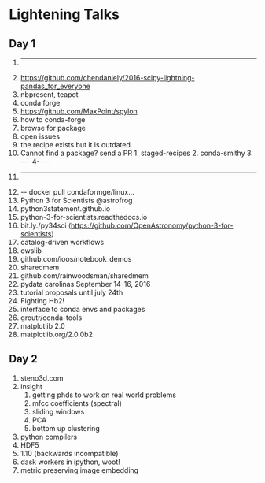 # Lightening Talks

## Day 1

1. ---
2. https://github.com/chendaniely/2016-scipy-lightning-pandas_for_everyone
3. nbpresent, teapot
4. conda forge
5. https://github.com/MaxPoint/spylon
6. how to conda-forge
  1. browse for package
  2. open issues
  3. the recipe exists but it is outdated
  4. Cannot find a package? send a PR
    1. staged-recipes
    2. conda-smithy
    3. ---
    4- ---
  1. ---
  2. -- docker pull condaformge/linux...
7. Python 3 for Scientists @astrofrog
  1. python3statement.github.io
  2. python-3-for-scientists.readthedocs.io
  3. bit.ly./py34sci (https://github.com/OpenAstronomy/python-3-for-scientists)
8. catalog-driven workflows
  1. owslib
  2. github.com/ioos/notebook_demos
9. sharedmem
  1. github.com/rainwoodsman/sharedmem
10. pydata carolinas September 14-16, 2016
  1. tutorial proposals until july 24th
  2. Fighting Hb2!
11. interface to conda envs and packages
  1. groutr/conda-tools
12. matplotlib 2.0
  1. matplotlib.org/2.0.0b2


## Day 2
1. steno3d.com
2. insight
    1. getting phds to work on real world problems
    2. mfcc coefficients (spectral)
    3. sliding windows
    4. PCA
    5. bottom up clustering
3. python compilers
4. HDF5
  1. 1.10 (backwards incompatible)
5. dask workers in ipython, woot!
6. metric preserving image embedding
